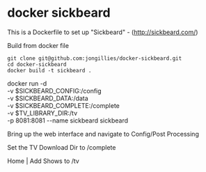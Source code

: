 # docker sickbeard

This is a Dockerfile to set up "Sickbeard" - (http://sickbeard.com/)

Build from docker file

```
git clone git@github.com:jongillies/docker-sickbeard.git
cd docker-sickbeard
docker build -t sickbeard .
```

docker run -d \
    -v $SICKBEARD_CONFIG:/config  \
    -v $SICKBEARD_DATA:/data \
    -v $SICKBEARD_COMPLETE:/complete \
    -v $TV_LIBRARY_DIR:/tv \
    -p 8081:8081 --name sickbeard sickbeard

Bring up the web interface and navigate to Config/Post Processing

Set the TV Download Dir to /complete

Home | Add Shows to /tv

